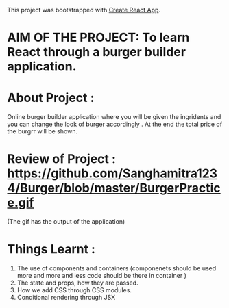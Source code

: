 This project was bootstrapped with [Create React App](https://github.com/facebook/create-react-app).

# AIM OF THE PROJECT: To learn React through a burger builder application. 

# About Project :
Online burger builder application where you will be given the ingridents and you can change the look of burger accordingly . At the end the total price of the burgrr will be shown. 

# Review of Project :  https://github.com/Sanghamitra1234/Burger/blob/master/BurgerPractice.gif 
(The gif has the output of the application)

# Things Learnt :
1. The use of components and containers (componenets should be used more and more and less code should be there in container )
2. The state and props, how they are passed.
3. How we add CSS through CSS modules.
4. Conditional rendering through JSX

